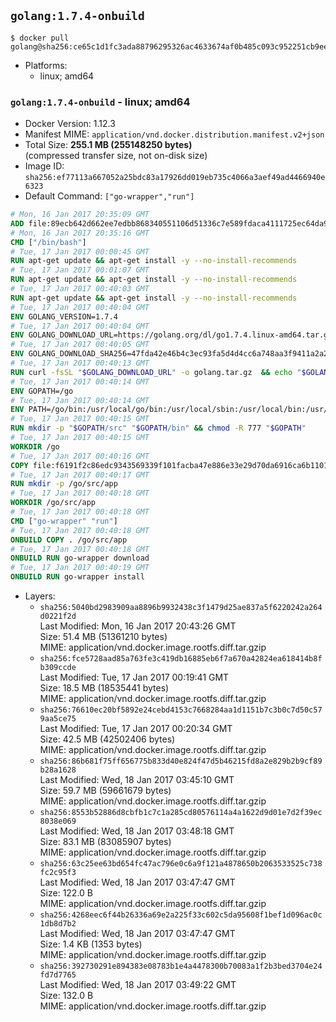 ## `golang:1.7.4-onbuild`

```console
$ docker pull golang@sha256:ce65c1d1fc3ada88796295326ac4633674af0b485c093c952251cb9ee99bf33a
```

-	Platforms:
	-	linux; amd64

### `golang:1.7.4-onbuild` - linux; amd64

-	Docker Version: 1.12.3
-	Manifest MIME: `application/vnd.docker.distribution.manifest.v2+json`
-	Total Size: **255.1 MB (255148250 bytes)**  
	(compressed transfer size, not on-disk size)
-	Image ID: `sha256:ef77113a667052a25bdc83a17926dd019eb735c4066a3aef49ad4466940e6323`
-	Default Command: `["go-wrapper","run"]`

```dockerfile
# Mon, 16 Jan 2017 20:35:09 GMT
ADD file:89ecb642d662ee7edbb868340551106d51336c7e589fdaca4111725ec64da957 in / 
# Mon, 16 Jan 2017 20:35:16 GMT
CMD ["/bin/bash"]
# Tue, 17 Jan 2017 00:00:45 GMT
RUN apt-get update && apt-get install -y --no-install-recommends 		ca-certificates 		curl 		wget 	&& rm -rf /var/lib/apt/lists/*
# Tue, 17 Jan 2017 00:01:07 GMT
RUN apt-get update && apt-get install -y --no-install-recommends 		bzr 		git 		mercurial 		openssh-client 		subversion 				procps 	&& rm -rf /var/lib/apt/lists/*
# Tue, 17 Jan 2017 00:40:03 GMT
RUN apt-get update && apt-get install -y --no-install-recommends 		g++ 		gcc 		libc6-dev 		make 		pkg-config 	&& rm -rf /var/lib/apt/lists/*
# Tue, 17 Jan 2017 00:40:04 GMT
ENV GOLANG_VERSION=1.7.4
# Tue, 17 Jan 2017 00:40:04 GMT
ENV GOLANG_DOWNLOAD_URL=https://golang.org/dl/go1.7.4.linux-amd64.tar.gz
# Tue, 17 Jan 2017 00:40:05 GMT
ENV GOLANG_DOWNLOAD_SHA256=47fda42e46b4c3ec93fa5d4d4cc6a748aa3f9411a2a2b7e08e3a6d80d753ec8b
# Tue, 17 Jan 2017 00:40:13 GMT
RUN curl -fsSL "$GOLANG_DOWNLOAD_URL" -o golang.tar.gz 	&& echo "$GOLANG_DOWNLOAD_SHA256  golang.tar.gz" | sha256sum -c - 	&& tar -C /usr/local -xzf golang.tar.gz 	&& rm golang.tar.gz
# Tue, 17 Jan 2017 00:40:14 GMT
ENV GOPATH=/go
# Tue, 17 Jan 2017 00:40:14 GMT
ENV PATH=/go/bin:/usr/local/go/bin:/usr/local/sbin:/usr/local/bin:/usr/sbin:/usr/bin:/sbin:/bin
# Tue, 17 Jan 2017 00:40:15 GMT
RUN mkdir -p "$GOPATH/src" "$GOPATH/bin" && chmod -R 777 "$GOPATH"
# Tue, 17 Jan 2017 00:40:15 GMT
WORKDIR /go
# Tue, 17 Jan 2017 00:40:16 GMT
COPY file:f6191f2c86edc9343569339f101facba47e886e33e29d70da6916ca6b1101a53 in /usr/local/bin/ 
# Tue, 17 Jan 2017 00:40:17 GMT
RUN mkdir -p /go/src/app
# Tue, 17 Jan 2017 00:40:18 GMT
WORKDIR /go/src/app
# Tue, 17 Jan 2017 00:40:18 GMT
CMD ["go-wrapper" "run"]
# Tue, 17 Jan 2017 00:40:18 GMT
ONBUILD COPY . /go/src/app
# Tue, 17 Jan 2017 00:40:18 GMT
ONBUILD RUN go-wrapper download
# Tue, 17 Jan 2017 00:40:19 GMT
ONBUILD RUN go-wrapper install
```

-	Layers:
	-	`sha256:5040bd2983909aa8896b9932438c3f1479d25ae837a5f6220242a264d0221f2d`  
		Last Modified: Mon, 16 Jan 2017 20:43:26 GMT  
		Size: 51.4 MB (51361210 bytes)  
		MIME: application/vnd.docker.image.rootfs.diff.tar.gzip
	-	`sha256:fce5728aad85a763fe3c419db16885eb6f7a670a42824ea618414b8fb309ccde`  
		Last Modified: Tue, 17 Jan 2017 00:19:41 GMT  
		Size: 18.5 MB (18535441 bytes)  
		MIME: application/vnd.docker.image.rootfs.diff.tar.gzip
	-	`sha256:76610ec20bf5892e24cebd4153c7668284aa1d1151b7c3b0c7d50c579aa5ce75`  
		Last Modified: Tue, 17 Jan 2017 00:20:34 GMT  
		Size: 42.5 MB (42502406 bytes)  
		MIME: application/vnd.docker.image.rootfs.diff.tar.gzip
	-	`sha256:86b681f75ff656775b833d40e824f47d5b46215fd8a2e829b2b9cf89b28a1628`  
		Last Modified: Wed, 18 Jan 2017 03:45:10 GMT  
		Size: 59.7 MB (59661679 bytes)  
		MIME: application/vnd.docker.image.rootfs.diff.tar.gzip
	-	`sha256:8553b52886d8cbfb1c7c1a285cd80576114a4a1622d9d01e7d2f39ec8038e069`  
		Last Modified: Wed, 18 Jan 2017 03:48:18 GMT  
		Size: 83.1 MB (83085907 bytes)  
		MIME: application/vnd.docker.image.rootfs.diff.tar.gzip
	-	`sha256:63c25ee63bd654fc47ac796e0c6a9f121a4878650b2063533525c738fc2c95f3`  
		Last Modified: Wed, 18 Jan 2017 03:47:47 GMT  
		Size: 122.0 B  
		MIME: application/vnd.docker.image.rootfs.diff.tar.gzip
	-	`sha256:4268eec6f44b26336a69e2a225f33c602c5da95608f1bef1d096ac0c1db8d7b2`  
		Last Modified: Wed, 18 Jan 2017 03:47:47 GMT  
		Size: 1.4 KB (1353 bytes)  
		MIME: application/vnd.docker.image.rootfs.diff.tar.gzip
	-	`sha256:392730291e894383e08783b1e4a4478300b70083a1f2b3bed3704e24fd7d7765`  
		Last Modified: Wed, 18 Jan 2017 03:49:22 GMT  
		Size: 132.0 B  
		MIME: application/vnd.docker.image.rootfs.diff.tar.gzip
